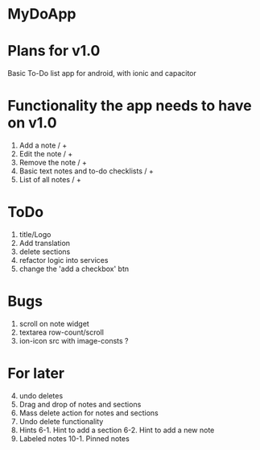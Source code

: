 # MyDoApp

# Plans for v1.0
Basic To-Do list app for android, with ionic and capacitor

# Functionality the app needs to have on v1.0
1. Add a note / +
2. Edit the note / +
3. Remove the note / +
4. Basic text notes and to-do checklists / +
5. List of all notes / +

# ToDo
1. title/Logo
2. Add translation
3. delete sections
4. refactor logic into services
5. change the 'add a checkbox' btn 

# Bugs
1. scroll on note widget
2. textarea row-count/scroll
3. ion-icon src with image-consts ?

# For later
4. undo deletes
6. Drag and drop of notes and sections
7. Mass delete action for notes and sections
8. Undo delete functionality
6. Hints
6-1. Hint to add a section
6-2. Hint to add a new note
10. Labeled notes
10-1. Pinned notes
